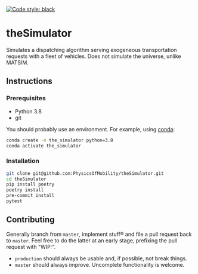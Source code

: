 [![Code style: black](https://img.shields.io/badge/code%20style-black-000000.svg)](https://github.com/psf/black)

# theSimulator
Simulates a dispatching algorithm serving exogeneous transportation requests with a fleet of vehicles. Does not simulate the universe, unlike MATSIM.

## Instructions
### Prerequisites
* Python 3.8
* git

You should probably use an environment. For example, using [conda](https://www.anaconda.com/):
```sh
conda create -n the_simulator python=3.8
conda activate the_simulator
```

### Installation
```sh
git clone git@github.com:PhysicsOfMobility/theSimulator.git
cd theSimulator
pip install poetry
poetry install
pre-commit install
pytest
```
## Contributing
Generally branch from `master`, implement stuff® and file a pull request back to
`master`. Feel free to do the latter at an early stage, prefixing the pull request with
"WIP:".
- `production` should always be usable and, if possible, not break things.
- `master` should always improve. Uncomplete functionality is welcome.
